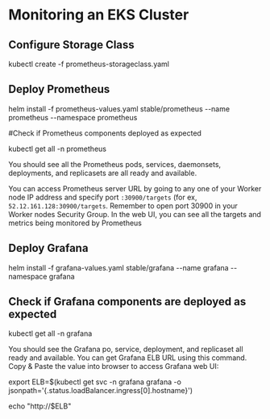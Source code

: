 # Monitoring an EKS Cluster

## Configure Storage Class
kubectl create -f prometheus-storageclass.yaml


## Deploy Prometheus

helm install -f prometheus-values.yaml stable/prometheus --name prometheus --namespace prometheus

#Check if Prometheus components deployed as expected

kubectl get all -n prometheus


You should see all the Prometheus pods, services, daemonsets, deployments, and replicasets are all ready and available.

You can access Prometheus server URL by going to any one of your Worker node IP address and specify port `:30900/targets` (for ex, `52.12.161.128:30900/targets`. Remember to open port 30900 in your Worker nodes Security Group. In the web UI, you can see all the targets and metrics being monitored by Prometheus

## Deploy Grafana

helm install -f grafana-values.yaml stable/grafana --name grafana --namespace grafana

## Check if Grafana components are deployed as expected

kubectl get all -n grafana

You should see the Grafana po, service, deployment, and replicaset all ready and available.
You can get Grafana ELB URL using this command. Copy & Paste the value into browser to access Grafana web UI:


export ELB=$(kubectl get svc -n grafana grafana -o jsonpath='{.status.loadBalancer.ingress[0].hostname}')

echo "http://$ELB"
